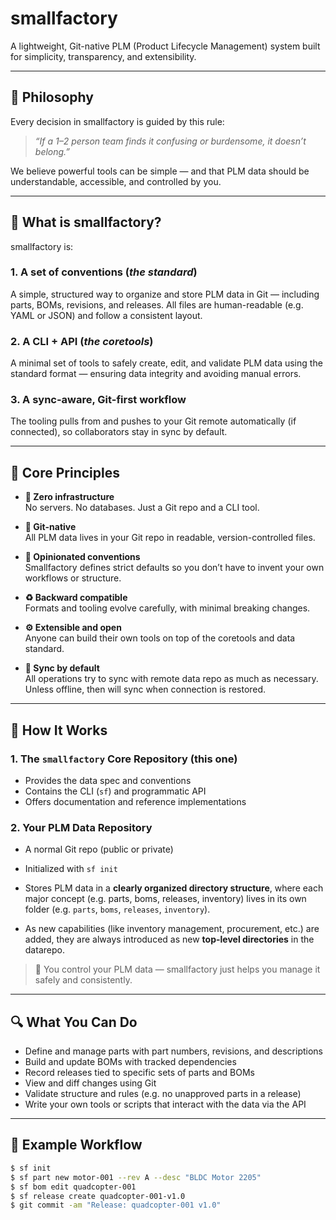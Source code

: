 # smallfactory

A lightweight, Git-native PLM (Product Lifecycle Management) system built for simplicity, transparency, and extensibility.

---

## 🧠 Philosophy

Every decision in smallfactory is guided by this rule:

> _“If a 1–2 person team finds it confusing or burdensome, it doesn’t belong.”_

We believe powerful tools can be simple — and that PLM data should be understandable, accessible, and controlled by you.

---

## 📐 What is smallfactory?

smallfactory is:

### 1. A set of conventions (*the standard*)
A simple, structured way to organize and store PLM data in Git — including parts, BOMs, revisions, and releases. All files are human-readable (e.g. YAML or JSON) and follow a consistent layout.

### 2. A CLI + API (*the coretools*)
A minimal set of tools to safely create, edit, and validate PLM data using the standard format — ensuring data integrity and avoiding manual errors.

### 3. A sync-aware, Git-first workflow
The tooling pulls from and pushes to your Git remote automatically (if connected), so collaborators stay in sync by default.

---

## 🔑 Core Principles

- **🧰 Zero infrastructure**  
  No servers. No databases. Just a Git repo and a CLI tool.

- **🌱 Git-native**  
  All PLM data lives in your Git repo in readable, version-controlled files.

- **🧭 Opinionated conventions**  
  Smallfactory defines strict defaults so you don’t have to invent your own workflows or structure.

- **♻️ Backward compatible**  
  Formats and tooling evolve carefully, with minimal breaking changes.

- **⚙️ Extensible and open**  
  Anyone can build their own tools on top of the coretools and data standard.

- **🔄 Sync by default**  
  All operations try to sync with remote data repo as much as necessary. Unless offline, then will sync when connection is restored.

---

## 🧱 How It Works

### 1. The `smallfactory` Core Repository (this one)
- Provides the data spec and conventions
- Contains the CLI (`sf`) and programmatic API
- Offers documentation and reference implementations

### 2. Your PLM Data Repository
- A normal Git repo (public or private)
- Initialized with `sf init`
- Stores PLM data in a **clearly organized directory structure**, where each major concept (e.g. parts, boms, releases, inventory) lives in its own folder (e.g. `parts`, `boms`, `releases`, `inventory`).

- As new capabilities (like inventory management, procurement, etc.) are added, they are always introduced as new **top-level directories** in the datarepo.

> 📌 You control your PLM data — smallfactory just helps you manage it safely and consistently.

---

## 🔍 What You Can Do

- Define and manage parts with part numbers, revisions, and descriptions
- Build and update BOMs with tracked dependencies
- Record releases tied to specific sets of parts and BOMs
- View and diff changes using Git
- Validate structure and rules (e.g. no unapproved parts in a release)
- Write your own tools or scripts that interact with the data via the API

---

## 🧪 Example Workflow

```sh
$ sf init
$ sf part new motor-001 --rev A --desc "BLDC Motor 2205"
$ sf bom edit quadcopter-001
$ sf release create quadcopter-001-v1.0
$ git commit -am "Release: quadcopter-001 v1.0"